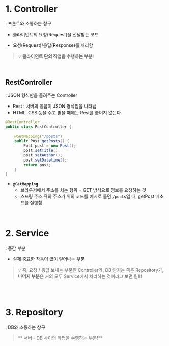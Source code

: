# 1. Controller


: 프론트와 소통하는 창구

- 클라이언트의 요청(Request)을 전달받는 코드

- 요청(Request)/응답(Response)를 처리함

> 💡 **클라이언트 단의 작업을 수행하는 부분!**

<br>

## RestController


: JSON 형식만을 돌려주는 Controller

- Rest : 서버의 응답이 JSON 형식임을 나타냄
- HTML, CSS 등을 주고 받을 때에는 Rest를 붙이지 않는다.

```java
@RestController
public class PostController {
	
    @GetMapping("/posts")
    public Post getPosts() {
    	Post post = new Post();
        post.setTitle();
        post.setAuthor();
        post.setDatetime();
        return post;
    }
}
```
- **`@GetMapping`**
    - 브라우저에서 주소를 치는 행위 = GET 방식으로 정보를 요청하는 것
    - 스프링 주소 뒤의 주소가 위의 코드를 예시로 들면 `/posts`일 때, getPost 메소드를 실행함




<br>


# 2. Service


: 중간 부분

- 실제 중요한 작동이 많이 일어나는 부분

> 💡 즉, 요청 / 응답 보내는 부분은 Controller가, DB 만지는 쪽은 Repository가, **나머지 부분**은 거의 모두 Service에서 처리하는 것이라고 보면 됨!!!


<br><br>

# 3. Repository


: DB와 소통하는 창구

> ** 서버 - DB 사이의 작업을 수행하는 부분!**
